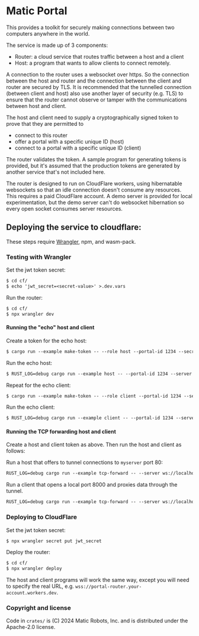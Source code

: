 # Matic Portal

This provides a toolkit for securely making connections between two computers anywhere in the world.

The service is made up of 3 components:
- Router: a cloud service that routes traffic between a host and a client
- Host: a program that wants to allow clients to connect remotely.

A connection to the router uses a websocket over https. So the connection between the host and router
and the connection between the client and router are secured by TLS. It is recommended that the tunnelled
connection (between client and host) also use another layer of security (e.g. TLS) to ensure that the router
cannot observe or tamper with the communications between host and client.

The host and client need to supply a cryptographically signed token to prove that they are permitted to

- connect to this router
- offer a portal with a specific unique ID (host)
- connect to a portal with a specific unique ID (client)

The router validates the token. A sample program for generating tokens is provided, but it's assumed that
the production tokens are generated by another service that's not included here.

The router is designed to run on CloudFlare workers, using hibernatable websockets so that an idle connection
doesn't consume any resources. This requires a paid CloudFlare account. A demo server is provided for local
experimentation, but the demo server can't do websocket hibernation so every open socket consumes server
resources.

## Deploying the service to cloudflare:

These steps require [Wrangler], npm, and wasm-pack.

[Wrangler]: https://developers.cloudflare.com/workers/wrangler/

### Testing with Wrangler
Set the jwt token secret:
```txt
$ cd cf/
$ echo 'jwt_secret=<secret-value>' >.dev.vars
```

Run the router:
```txt
$ cd cf/
$ npx wrangler dev
```

#### Running the "echo" host and client

Create a token for the echo host:
```txt
$ cargo run --example make-token -- --role host --portal-id 1234 --secret <secret-value> --days 1 <name-of-host>
```

Run the echo host:
```txt
$ RUST_LOG=debug cargo run --example host -- --portal-id 1234 --server ws://localhost:8787
```

Repeat for the echo client:
```txt
$ cargo run --example make-token -- --role client --portal-id 1234 --secret <secret-value> --days 1 <name-of-client>
```

Run the echo client:
```txt
$ RUST_LOG=debug cargo run --example client -- --portal-id 1234 --server ws://localhost:8787
```

#### Running the TCP forwarding host and client

Create a host and client token as above. Then run the host and client as follows:

Run a host that offers to tunnel connections to `myserver` port 80:
```txt
RUST_LOG=debug cargo run --example tcp-forward -- --server ws://localhost:8787 --portal-id 1234 --service my_tcp_service --reconnect host --target-host myserver --target-port 80
```

Run a client that opens a local port 8000 and proxies data through the tunnel.
```txt
RUST_LOG=debug cargo run --example tcp-forward -- --server ws://localhost:8787 --portal-id 1234 --service my_tcp_service --reconnect client --port 8000
```

### Deploying to CloudFlare

Set the jwt token secret:
```txt
$ npx wrangler secret put jwt_secret
```

Deploy the router:
```txt
$ cd cf/
$ npx wrangler deploy
```

The host and client programs will work the same way, except you will need to specify the real URL, e.g. `wss://portal-router.your-account.workers.dev`.

### Copyright and license

Code in `crates/` is (C) 2024 Matic Robots, Inc. and is distributed under the Apache-2.0 license.
